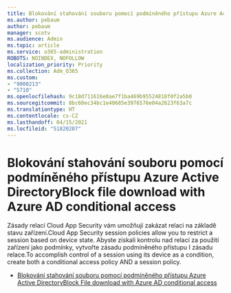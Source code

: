 ```yaml
---
title: Blokování stahování souboru pomocí podmíněného přístupu Azure Active Directory
ms.author: pebaum
author: pebaum
manager: scotv
ms.audience: Admin
ms.topic: article
ms.service: o365-administration
ROBOTS: NOINDEX, NOFOLLOW
localization_priority: Priority
ms.collection: Adm_O365
ms.custom:
- "9000213"
- "5710"
ms.openlocfilehash: 9c18d711616e8ae7f1ba469b95524818f0f2a5b0
ms.sourcegitcommit: 8bc60ec34bc1e40685e3976576e04a2623f63a7c
ms.translationtype: HT
ms.contentlocale: cs-CZ
ms.lasthandoff: 04/15/2021
ms.locfileid: "51820207"
---
```

# <a name="block-file-download-with-azure-ad-conditional-access"></a><span data-ttu-id="3b857-102">Blokování stahování souboru pomocí podmíněného přístupu Azure Active Directory</span><span class="sxs-lookup"><span data-stu-id="3b857-102">Block file download with Azure AD conditional access</span></span>

<span data-ttu-id="3b857-103">Zásady relací Cloud App Security vám umožňují zakázat relaci na základě stavu zařízení.</span><span class="sxs-lookup"><span data-stu-id="3b857-103">Cloud App Security session policies allow you to restrict a session based on device state.</span></span> <span data-ttu-id="3b857-104">Abyste získali kontrolu nad relací za použití zařízení jako podmínky, vytvořte zásadu podmíněného přístupu I zásadu relace.</span><span class="sxs-lookup"><span data-stu-id="3b857-104">To accomplish control of a session using its device as a condition, create both a conditional access policy AND a session policy.</span></span>

- [<span data-ttu-id="3b857-105">Blokování stahování souboru pomocí podmíněného přístupu Azure Active Directory</span><span class="sxs-lookup"><span data-stu-id="3b857-105">Block File download with Azure AD conditional access</span></span>](https://docs.microsoft.com/cloud-app-security/use-case-proxy-block-session-aad#create-a-block-download-policy-for-unmanaged-devices)
